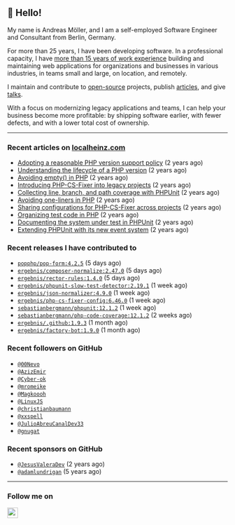 ## :wave: Hello!

My name is Andreas Möller, and I am a self-employed Software Engineer and Consultant from Berlin, Germany.

For more than 25 years, I have been developing software. In a professional capacity, I have [more than 15 years of work experience](https://localheinz.com/work-experience/) building and maintaining web applications for organizations and businesses in various industries, in teams small and large, on location, and remotely.

I maintain and contribute to [open-source](https://localheinz.com/open-source/) projects, publish [articles](https://localheinz.com/articles/), and give [talks](https://localheinz.com/talks).

With a focus on modernizing legacy applications and teams, I can help your business become more profitable: by shipping software earlier, with fewer defects, and with a lower total cost of ownership.

<hr>

### Recent articles on [localheinz.com](https://localheinz.com/articles/)

- [Adopting a reasonable PHP version support policy](https://localheinz.com/articles/2023/09/12/adopting-a-reasonable-php-version-support-policy/) (2 years ago)
- [Understanding the lifecycle of a PHP version](https://localheinz.com/articles/2023/07/16/understanding-the-lifecycle-of-a-php-version/) (2 years ago)
- [Avoiding empty() in PHP](https://localheinz.com/articles/2023/05/10/avoiding-empty-in-php/) (2 years ago)
- [Introducing PHP-CS-Fixer into legacy projects](https://localheinz.com/articles/2023/04/10/introducing-php-cs-fixer-into-legacy-projects/) (2 years ago)
- [Collecting line, branch, and path coverage with PHPUnit](https://localheinz.com/articles/2023/03/22/collecting-line-branch-and-path-coverage-with-phpunit/) (2 years ago)
- [Avoiding one-liners in PHP](https://localheinz.com/articles/2023/03/18/avoiding-one-liners-in-php/) (2 years ago)
- [Sharing configurations for PHP-CS-Fixer across projects](https://localheinz.com/articles/2023/03/10/sharing-configurations-for-php-cs-fixer-across-projects/) (2 years ago)
- [Organizing test code in PHP](https://localheinz.com/articles/2023/03/03/organizing-test-code-in-php/) (2 years ago)
- [Documenting the system under test in PHPUnit](https://localheinz.com/articles/2023/02/22/documenting-the-system-under-test-in-phpunit/) (2 years ago)
- [Extending PHPUnit with its new event system](https://localheinz.com/articles/2023/02/14/extending-phpunit-with-its-new-event-system/) (2 years ago)

### Recent releases I have contributed to

- [`popphp/pop-form:4.2.5`](https://github.com/popphp/pop-form/releases/tag/4.2.5) (5 days ago)
- [`ergebnis/composer-normalize:2.47.0`](https://github.com/ergebnis/composer-normalize/releases/tag/2.47.0) (5 days ago)
- [`ergebnis/rector-rules:1.4.0`](https://github.com/ergebnis/rector-rules/releases/tag/1.4.0) (5 days ago)
- [`ergebnis/phpunit-slow-test-detector:2.19.1`](https://github.com/ergebnis/phpunit-slow-test-detector/releases/tag/2.19.1) (1 week ago)
- [`ergebnis/json-normalizer:4.9.0`](https://github.com/ergebnis/json-normalizer/releases/tag/4.9.0) (1 week ago)
- [`ergebnis/php-cs-fixer-config:6.46.0`](https://github.com/ergebnis/php-cs-fixer-config/releases/tag/6.46.0) (1 week ago)
- [`sebastianbergmann/phpunit:12.1.2`](https://github.com/sebastianbergmann/phpunit/releases/tag/12.1.2) (1 week ago)
- [`sebastianbergmann/php-code-coverage:12.1.2`](https://github.com/sebastianbergmann/php-code-coverage/releases/tag/12.1.2) (2 weeks ago)
- [`ergebnis/.github:1.9.3`](https://github.com/ergebnis/.github/releases/tag/1.9.3) (1 month ago)
- [`ergebnis/factory-bot:1.9.0`](https://github.com/ergebnis/factory-bot/releases/tag/1.9.0) (1 month ago)

### Recent followers on GitHub

- [`@00Nevo`](https://github.com/00Nevo)
- [`@AzizEmir`](https://github.com/AzizEmir)
- [`@Cyber-ok`](https://github.com/Cyber-ok)
- [`@mromeike`](https://github.com/mromeike)
- [`@Magkoooh`](https://github.com/Magkoooh)
- [`@LinuxJS`](https://github.com/LinuxJS)
- [`@christianbaumann`](https://github.com/christianbaumann)
- [`@xxspell`](https://github.com/xxspell)
- [`@JulioAbreuCanalDev33`](https://github.com/JulioAbreuCanalDev33)
- [`@gnugat`](https://github.com/gnugat)

### Recent sponsors on GitHub

- [`@JesusValeraDev`](https://github.com/JesusValeraDev) (2 years ago)
- [`@adamlundrigan`](https://github.com/adamlundrigan) (5 years ago)

<hr>

### Follow me on

<p>
    <a target="_blank" href="https://twitter.com/intent/follow?screen_name=localheinz" title="Follow @localheinz on Twitter"><img src="https://cdn.jsdelivr.net/npm/simple-icons@3.9.0/icons/twitter.svg" width="24px" height="24px"></a>
</p>
